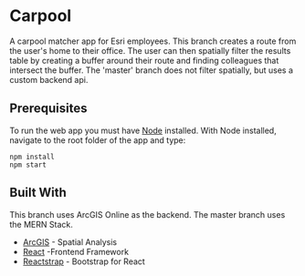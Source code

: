 # Carpool

A carpool matcher app for Esri employees. This branch creates a route from the user's home to their office. The user can then spatially filter the results table by creating a buffer around their route and finding colleagues that intersect the buffer. The 'master' branch does not filter spatially, but uses a custom backend api.

## Prerequisites

To run the web app you must have [Node](https://nodejs.org/en/) installed. With Node installed, navigate to the root folder of the app and type:

```
npm install
npm start
```

## Built With
This branch uses ArcGIS Online as the backend. The master branch uses the MERN Stack.
* [ArcGIS](https://developers.arcgis.com/javascript/) - Spatial Analysis
* [React](https://reactjs.org/) -Frontend Framework
* [Reactstrap](https://reactstrap.github.io/) - Bootstrap for React
